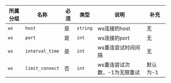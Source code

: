 | 所属分组 | 名称            | 必须 | 类型     | 说明                         | 补充     |
| -------- | --------------- | ---- | -------- | ---------------------------- | -------- |
| `ws`     | `host`          | 是   | `string` | ws连接的host                 | 无       |
| `ws`     | `port`          | 是   | `int`    | ws连接的port                 | 无       |
| `ws`     | `interval_time` | 是   | `int`    | ws重连尝试时间间隔           | 无       |
| `ws`     | `limit_connect` | 否   | `int`    | ws重连尝试次数，-1为无限重试 | 默认为-1 |